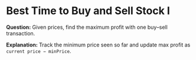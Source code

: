 # Best Time to Buy and Sell Stock I

**Question:**
Given prices, find the maximum profit with one buy–sell transaction.

**Explanation:**
Track the minimum price seen so far and update max profit as `current price − minPrice`.